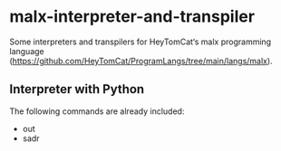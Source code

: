 # malx-interpreter-and-transpiler
Some interpreters and transpilers for HeyTomCat‘s malx programming language (https://github.com/HeyTomCat/ProgramLangs/tree/main/langs/malx).

## Interpreter with Python
The following commands are already included:
- out
- sadr